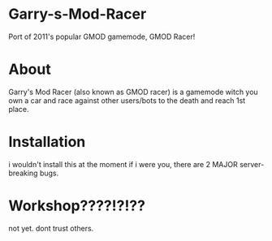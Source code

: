 # Garry-s-Mod-Racer
Port of 2011's popular GMOD gamemode, GMOD Racer!
# About
Garry's Mod Racer (also known as GMOD racer) is a gamemode witch you own a car and race against other users/bots
to the death and reach 1st place.
# Installation
i wouldn't install this at the moment if i were you, there are 2 MAJOR server-breaking bugs.
# Workshop????!?!??
not yet. dont trust others.
